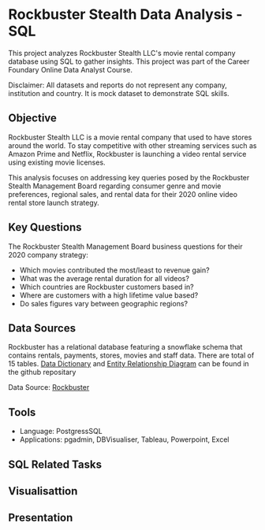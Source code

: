 # Rockbuster Stealth Data Analysis - SQL

This project analyzes Rockbuster Stealth LLC's movie rental company database using SQL to gather insights. This project was part of the Career Foundary Online Data Analyst Course.

Disclaimer: All datasets and reports do not represent any company, institution and country. It is mock dataset to demonstrate SQL skills.

## Objective
Rockbuster Stealth LLC is a movie rental company that used to have stores around the world. To stay competitive with other streaming services such as Amazon Prime and Netflix, Rockbuster is launching a video rental service using existing movie licenses. 

This analysis focuses on addressing key queries posed by the Rockbuster Stealth Management Board regarding consumer genre and movie preferences, regional sales, and rental data for their 2020 online video rental store launch strategy.

## Key Questions
The Rockbuster Stealth Management Board business questions for their 2020 company strategy:
- Which movies contributed the most/least to revenue gain?
- What was the average rental duration for all videos?
- Which countries are Rockbuster customers based in?
- Where are customers with a high lifetime value based?
- Do sales figures vary between geographic regions?

## Data Sources

Rockbuster has a relational database featuring a snowflake schema that contains rentals, payments, stores, movies and staff data. There are total of 15 tables. [Data Dictionary](https://github.com/jiniep/rockbuster-SQL/blob/main/Rockbuster-Data_Summary.xlsx) and [Entity Relationship Diagram](https://github.com/jiniep/rockbuster-SQL/blob/main/Rockbuster%20Database%20ERD.png) can be found in the github repositary  

Data Source: [Rockbuster](http://www.postgresqltutorial.com/wp-content/uploads/2019/05/dvdrental.zip)

## Tools

- Language: PostgressSQL
- Applications: pgadmin, DBVisualiser, Tableau, Powerpoint, Excel


## SQL Related Tasks

## Visualisattion

## Presentation
